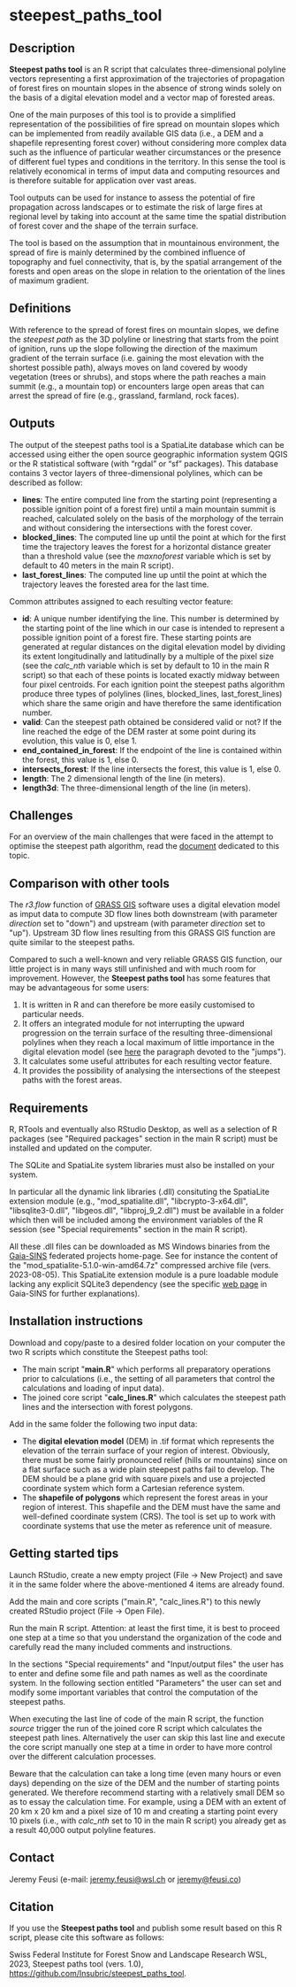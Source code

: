 # steepest_paths_tool

Description
-----------
**Steepest paths tool** is an R script that calculates three-dimensional polyline vectors representing a first approximation of the trajectories of propagation of forest fires on mountain slopes in the absence of strong winds solely on the basis of a digital elevation model and a vector map of forested areas.

One of the main purposes of this tool is to provide a simplified representation of the possibilities of fire spread on mountain slopes which can be implemented from readily available GIS data (i.e., a DEM and a shapefile representing forest cover) without considering more complex data such as the influence of particular weather circumstances or the presence of different fuel types and conditions in the territory.
In this sense the tool is relatively economical in terms of imput data and computing resources and is therefore suitable for application over vast areas. 

Tool outputs can be used for instance to assess the potential of fire propagation across landscapes or to estimate the risk of large fires at regional level by taking into account at the same time the spatial distribution of forest cover and the shape of the terrain surface.

The tool is based on the assumption that in mountainous environment, the spread of fire is mainly determined by the combined influence of topography and fuel connectivity, that is, by the spatial arrangement of the forests and open areas on the slope in relation to the orientation of the lines of maximum gradient.

Definitions
----------------------
With reference to the spread of forest fires on mountain slopes, we define the _steepest path_ as the 3D polyline or linestring that starts from the point of ignition, runs up the slope following the direction of the maximum gradient of the terrain surface (i.e. gaining the most elevation with the shortest possible path), always moves on land covered by woody vegetation (trees or shrubs), and stops where the path reaches a main summit (e.g., a mountain top) or encounters large open areas that can arrest the spread of fire (e.g., grassland, farmland, rock faces).

Outputs
----------------------
The output of the steepest paths tool is a SpatiaLite database which can be accessed using either the open source geographic information system QGIS or the R statistical software (with “rgdal” or “sf” packages).
This database contains 3 vector layers of three-dimensional polylines, which can be described as follow:
* **lines**: The entire computed line from the starting point (representing a possible ignition point of a forest fire) until a main mountain summit is reached, calculated solely on the basis of the morphology of the terrain and without considering the intersections with the forest cover.
* **blocked_lines**: The computed line up until the point at which for the first time the trajectory leaves the forest for a horizontal distance greater than a threshold value (see the _maxnoforest_ variable which is set by default to 40 meters in the main R script).
* **last_forest_lines**: The computed line up until the point at which the trajectory leaves the forested area for the last time.

Common attributes assigned to each resulting vector feature:
* **id**: A unique number identifying the line. This number is determined by the starting point of the line which in our case is intended to represent a possible ignition point of a forest fire. These starting points are generated at regular distances on the digital elevation model by dividing its extent longitudinally and latitudinally by a multiple of the pixel size (see the _calc_nth_ variable which is set by default to 10 in the main R script) so that each of these points is located exactly midway between four pixel centroids. For each ignition point the steepest paths algorithm produce three types of polylines (lines, blocked_lines, last_forest_lines) which share the same origin and have therefore the same identification number.
* **valid**: Can the steepest path obtained be considered valid or not? If the line reached the edge of the DEM raster at some point during its evolution, this value is 0, else 1.
* **end_contained_in_forest**: If the endpoint of the line is contained within the forest, this value is 1, else 0.
* **intersects_forest**: If the line intersects the forest, this value is 1, else 0.
* **length**: The 2 dimensional length of the line (in meters).
* **length3d**: The three-dimensional length of the line (in meters).

Challenges
----------------------
For an overview of the main challenges that were faced in the attempt to optimise the steepest path algorithm, read the [document](https://github.com/Insubric/steepest_paths_tool/blob/master/Challenges.md) dedicated to this topic.

Comparison with other tools
----------------------
The _r3.flow_ function of [GRASS GIS](https://grass.osgeo.org/) software uses a digital elevation model as imput data to compute 3D flow lines both downstream (with parameter _direction_ set to "down") and upstream (with parameter _direction_ set to "up").
Upstream 3D flow lines resulting from this GRASS GIS function are quite similar to the steepest paths.

Compared to such a well-known and very reliable GRASS GIS function, our little project is in many ways still unfinished and with much room for improvement.
However, the **Steepest paths tool** has some features that may be advantageous for some users:
1) It is written in R and can therefore be more easily customised to particular needs.
2) It offers an integrated module for not interrupting the upward progression on the terrain surface of the resulting three-dimensional polylines when they reach a local maximum of little importance in the digital elevation model (see [here](https://github.com/Insubric/steepest_paths_tool/blob/master/Challenges.md) the paragraph devoted to the "jumps").
3) It calculates some useful attributes for each resulting vector feature.
4) It provides the possibility of analysing the intersections of the steepest paths with the forest areas.

Requirements
----------------------
R, RTools and eventually also RStudio Desktop, as well as a selection of R packages (see "Required packages" section in the main R script) must be installed and updated on the computer.

The SQLite and SpatiaLite system libraries must also be installed on your system.

In particular all the dynamic link libraries (.dll) consituting the SpatiaLite extension module (e.g., "mod_spatialite.dll", "libcrypto-3-x64.dll", "libsqlite3-0.dll", "libgeos.dll", "libproj_9_2.dll") must be available in a folder which then will be included among the environment variables of the R session (see "Special requirements" section in the main R script).

All these .dll files can be downloaded as MS Windows binaries from the [Gaia-SINS](https://www.gaia-gis.it/gaia-sins) federated projects home-page.
See for instance the content of the "mod_spatialite-5.1.0-win-amd64.7z" compressed archive file (vers. 2023-08-05). This SpatiaLite extension module is a pure loadable module lacking any explicit SQLite3 dependency (see the specific [web page](https://www.gaia-gis.it/fossil/libspatialite/wiki?name=mod_spatialite) in Gaia-SINS for further explanations). 

Installation instructions
----------------------
Download and copy/paste to a desired folder location on your computer the two R scripts which constitute the Steepest paths tool:
* The main script "**main.R**" which performs all preparatory operations prior to calculations (i.e., the setting of all parameters that control the calculations and loading of input data).
* The joined core script "**calc_lines.R**" which calculates the steepest path lines and the intersection with forest polygons.

Add in the same folder the following two input data:
* The **digital elevation model** (DEM) in .tif format which represents the elevation of the terrain surface of your region of interest. Obviously, there must be some fairly pronounced relief (hills or mountains) since on a flat surface such as a wide plain steepest paths fail to develop. The DEM should be a plane grid with square pixels and use a projected coordinate system which form a Cartesian reference system. 
* The **shapefile of polygons** which represent the forest areas in your region of interest. This shapefile and the DEM must have the same and well-defined coordinate system (CRS). The tool is set up to work with coordinate systems that use the meter as reference unit of measure.

Getting started tips
----------------------
Launch RStudio, create a new empty project (File -> New Project) and save it in the same folder where the above-mentioned 4 items are already found.

Add the main and core scripts ("main.R", "calc_lines.R") to this newly created RStudio project (File -> Open File).

Run the main R script. Attention: at least the first time, it is best to proceed one step at a time so that you understand the organization of the code and carefully read the many included comments and instructions.

In the sections "Special requirements" and "Input/output files" the user has to enter and define some file and path names as well as the coordinate system.
In the following section entitled "Parameters" the user can set and modify some important variables that control the computation of the steepest paths.

When executing the last line of code of the main R script, the function _source_ trigger the run of the joined core R script which calculates the steepest path lines. Alternatively the user can skip this last line and execute the core script manually one step at a time in order to have more control over the different calculation processes.

Beware that the calculation can take a long time (even many hours or even days) depending on the size of the DEM and the number of starting points generated. We therefore recommend starting with a relatively small DEM so as to essay the calculation time. For example, using a DEM with an extent of 20 km x 20 km and a pixel size of 10 m and creating a starting point every 10 pixels (i.e., with _calc_nth_ set to 10 in the main R script) you already get as a result 40,000 output polyline features.

Contact
----------------------
Jeremy Feusi (e-mail: jeremy.feusi@wsl.ch or jeremy@feusi.co)

Citation
----------------------
If you use the **Steepest paths tool** and publish some result based on this R script, please cite this software as follows:

Swiss Federal Institute for Forest Snow and Landscape Research WSL, 2023, Steepest paths tool (vers. 1.0), https://github.com/Insubric/steepest_paths_tool.

